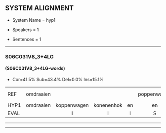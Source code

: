 
## SYSTEM ALIGNMENT

- System Name = hyp1

- Speakers = 1

- Sentences = 1

---

### S06C031V8_3+4LG

#### (S06C031V8_3+4LG-words)

- Cor=41.5%	Sub=43.4%	Del=0.0%	Ins=15.1%

|  |  |  |  |  |  |  |  |  |  |  |  |  |  |  |  |  |  |  |  |  |  |  |  |  |  |  |  |  |  |  |  |  |  |  |  |  |  |  |  |  |  |  |  |  |  |  |  |  |  |  |  |  |  |
|:--- |:---:|:---:|:---:|:---:|:---:|:---:|:---:|:---:|:---:|:---:|:---:|:---:|:---:|:---:|:---:|:---:|:---:|:---:|:---:|:---:|:---:|:---:|:---:|:---:|:---:|:---:|:---:|:---:|:---:|:---:|:---:|:---:|:---:|:---:|:---:|:---:|:---:|:---:|:---:|:---:|:---:|:---:|:---:|:---:|:---:|:---:|:---:|:---:|:---:|:---:|:---:|:---:|:---:|
| REF | omdraaien |  |  |  | poppenwagen | konijnenhok | * | elastiekje | ruziemaken | teddybeer | dierentuin |  | paddenstoelen | verstoppertje | wasmachine | fototoestel | toiletpapier | vrachtwagen |  | buurmannen*(buurman) | * | vogelkooi | olifant | schommelen | iedereen | schoenenwinkel | knutselen | * | ophangen | verjaardag |  | sprookjesboek | tandenborstel | lucifer | slaapkamer |  | * | achterdeur |  | ziekenhuis | nieuwsgierig | afblijven | kabouter | washandje | * | sneeuwwitje | goeiendag | vakantie | limonade | autorijden | eindelijk | familie | chocolade |
| HYP1 | omdraaien | koppenwagen | konenenhok | en | en | als | tikje | ruzi | waken | teddibeer | dierentuin | paddestoelen | verstopperd | je | waswachine | fototoestel | toiletpapier | vrachtwagen | buurman | van | nen | vogelkooi | olifant | schommelen | iedereen | schoenenwinkel | klutsenen | opngen | opangen | verjaardag | sprookjes | boek | tandenborsten | lucifer | slaapkamer | achter | de | achterdeur | ziek | inhuis | nieuwsgierig | afblijven | kabater | washandje | sleeuw | sleeuwwietje | goeiendag | vakantie | climonade | autorijden | eindelijk | favilie | chocolade |
| EVAL |  | I | I | I | S | S | S | S | S | S |  | I | S | S | S |  |  |  | I | S | S |  |  |  |  |  | S | S | S |  | I | S | S |  |  | I | S |  | I | S |  |  | S |  | S | S |  |  | S |  |  | S |  |
---

---
